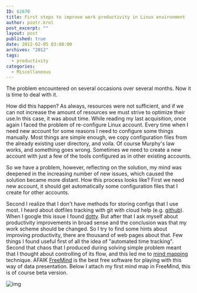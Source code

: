 ```yaml
---
ID: 62670
title: First steps to improve work productivity in Linux environment
author: piotr.krol
post_excerpt: ""
layout: post
published: true
date: 2012-02-05 03:08:00
archives: "2012"
tags:
  - productivity
categories:
  - Miscellaneous
---
```


The problem encountered on several occasions over several months. Now it is time
to deal with it.

How did this happen? As always, resources were not sufficient, and if we can not
increase the amount of resources we must strive to optimize their use.In this
case, it was about time. While reading my last acquisition, once again I faced
the problem of re-configure Linux account. Every time when I need new account
for some reasons I need to configure some things manually. Most things are
simple enough, we copy configuration files from the already existing user
directory, and voila. Of course Murphy's law works, and something goes wrong.
Sometimes we need to create a new account with just a few of the tools
configured as in other existing accounts.

So we have a problem, however, reflecting on the solution, my mind was deepened
in the increasing number of new issues, which caused the solution became more
distant. How this process looks like? First we need new account, it should get
automatically some configuration files that I create for other accounts.

Second I realize that I don't have methods for storing configs that I use most.
I heard about dotfiles tracking with git with cloud help (e.g. [github][1]).
When I google this issue I found [dotty][2]. But after that I ask myself about
productivity improvements in broad sense and the conclusion was that my work
scheme should be changed. So I try to find some hints about improving
productivity, there are thousand of web pages about that. Few things I found
useful first of all the idea of "automated time tracking". Second that chaos
that I produced during solving simple problem meant that I thought about
controlling of its flow, and this led me to [mind mapping][3] technique. AFAIK
[FreeMind][4] is the best free software for playing with this way of data
presentation. Below I attach my first mind map in FreeMind, this is of course
beta version.

![img][5]

[1]: https://github.com/
[2]: https://github.com/ztlevi/dotty
[3]: http://en.wikipedia.org/wiki/Mind_map
[4]: http://freemind.sourceforge.net/wiki/index.php/Main_Page
[5]: /img/improve_productivity.png
